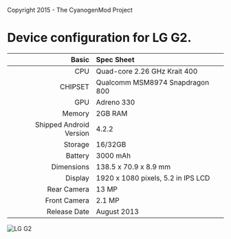 Copyright 2015 - The CyanogenMod Project

Device configuration for LG G2.
=====================================

Basic   | Spec Sheet
-------:|:-------------------------
CPU     | Quad-core 2.26 GHz Krait 400
CHIPSET | Qualcomm MSM8974 Snapdragon 800
GPU     | Adreno 330
Memory  | 2GB RAM
Shipped Android Version | 4.2.2
Storage | 16/32GB
Battery | 3000 mAh
Dimensions | 138.5 x 70.9 x 8.9 mm
Display | 1920 x 1080 pixels, 5.2 in IPS LCD
Rear Camera  | 13 MP
Front Camera | 2.1 MP
Release Date | August 2013


![LG G2](http://www.lg.com/global/g2/images/main/phone00.png "LG G2")